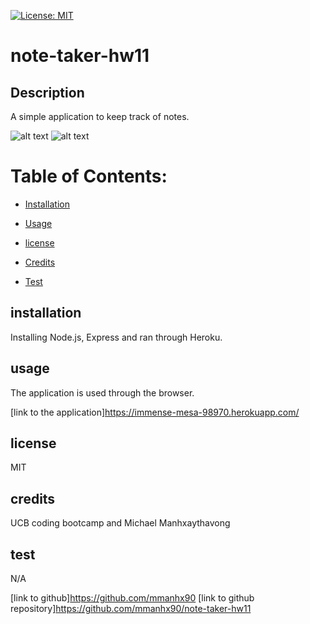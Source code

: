   [![License: MIT](https://img.shields.io/badge/License-MIT-yellow.svg)](https://opensource.org/licenses/MIT)

# note-taker-hw11

## Description

  A simple application to keep track of notes.

  ![alt text](assets/images/Screenshot1.png)
  ![alt text](assets/images/Screenshot2.png)
 
 
  # Table of Contents:
  * [Installation](#installation)
  * [Usage](#usage)
  
 * [license](#license)

  * [Credits](#credits)
  * [Test](#test)
  

  ## installation
  Installing Node.js, Express and ran through Heroku.

  ## usage
  The application is used through the browser.
  
  [link to the application]<https://immense-mesa-98970.herokuapp.com/>
  
## license

  MIT

  ## credits
  UCB coding bootcamp and Michael Manhxaythavong 

  ## test
  N/A

  [link to github]<https://github.com/mmanhx90>
  [link to github repository]<https://github.com/mmanhx90/note-taker-hw11>

